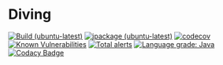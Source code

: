 # Diving
[![Build (ubuntu-latest)](https://github.com/slaclau/Diving/actions/workflows/build.yml/badge.svg)](https://github.com/slaclau/Diving/actions/workflows/gradle.yml)
[![jpackage (ubuntu-latest)](https://github.com/slaclau/Diving/actions/workflows/jpackage.yml/badge.svg)](https://github.com/slaclau/Diving/actions/workflows/jpackage.yml)
[![codecov](https://codecov.io/gh/slaclau/Diving/branch/main/graph/badge.svg?token=VRSKEFK0C1)](https://codecov.io/gh/slaclau/Diving)
[![Known Vulnerabilities](https://snyk.io/test/github/slaclau/Diving/badge.svg)](https://snyk.io/test/github/slaclau/Diving})
[![Total alerts](https://img.shields.io/lgtm/alerts/g/slaclau/Diving.svg?logo=lgtm&logoWidth=18)](https://lgtm.com/projects/g/slaclau/Diving/alerts/)
[![Language grade: Java](https://img.shields.io/lgtm/grade/java/g/slaclau/Diving.svg?logo=lgtm&logoWidth=18)](https://lgtm.com/projects/g/slaclau/Diving/context:java)
[![Codacy Badge](https://app.codacy.com/project/badge/Grade/7b142f54abb64fe7b7c9f65f296c57b0)](https://www.codacy.com/gh/slaclau/Diving/dashboard?utm_source=github.com&amp;utm_medium=referral&amp;utm_content=slaclau/Diving&amp;utm_campaign=Badge_Grade)
